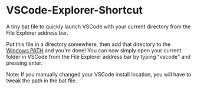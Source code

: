 # VSCode-Explorer-Shortcut
A tiny bat file to quickly launch VSCode with your current directory from the File Explorer address bar.

Put this file in a directory somewhere, then add that directory to the [Windows PATH](https://gist.github.com/nex3/c395b2f8fd4b02068be37c961301caa7) and you're done!
You can now simply open your current folder in VSCode from the File Explorer address bar by typing "vscode" and pressing enter.

Note: 
If you manually changed your VSCode install location, you will have to tweak the path in the bat file.
